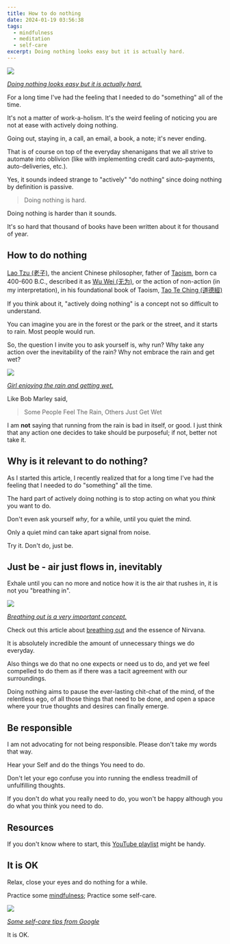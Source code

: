 ```yaml
---
title: How to do nothing
date: 2024-01-19 03:56:38
tags:
  - mindfulness
  - meditation
  - self-care
excerpt: Doing nothing looks easy but it is actually hard.
---
```

![](https://siran.github.io/assets/writing/girl-meditating-apparently-doing-nothing.png)

*[Doing nothing looks easy but it is actually hard.](https://siran.github.io/assets/writing/girl-meditating-apparently-doing-nothing.png)*

For a long time I've had the feeling that I needed to do "something" all of the time.

It's not a matter of work-a-holism. It's the weird feeling of noticing you are not at ease with actively doing nothing.

Going out, staying in, a call, an email, a book, a note; it's never ending.

That is of course on top of the everyday shenanigans that we all strive to automate into oblivion (like with implementing credit card auto-payments, auto-deliveries, etc.).

Yes, it sounds indeed strange to "actively" "do nothing" since doing nothing by definition is passive.

> Doing nothing is hard. 

Doing nothing is harder than it sounds. 

It's so hard that thousand of books have been written about it for thousand of year.
## How to do nothing
[Lao Tzu (老子)](https://en.wikipedia.org/wiki/Laozi), the ancient Chinese philosopher, father of [Taoism](https://en.wikipedia.org/wiki/Taoism), born ca 400-600 B.C., described it as [Wu Wei (无为)](https://en.wikipedia.org/wiki/Wu_wei), or the action of non-action (in my interpretation), in his foundational book of Taoism, [Tao Te Ching (道德經)](https://en.wikipedia.org/wiki/Tao_Te_Ching)

If you think about it, "actively doing nothing" is a concept not so difficult to understand. 

You can imagine you are in the forest or the park or the street, and it starts to rain. Most people would run.

So, the question I invite you to ask yourself is, why run? Why take any action over the inevitability of the rain? Why not embrace the rain and get wet?

![](https://siran.github.io/assets/writing/girl-enjoying-getting-wet-in-the-rain..png)

*[Girl enjoying the rain and getting wet.](https://siran.github.io/assets/writing/girl-enjoying-getting-wet-in-the-rain..png)*

Like Bob Marley said,
> Some People Feel The Rain, Others Just Get Wet

I am **not** saying that running from the rain is bad in itself, or good. I just think that any action one decides to take should be purposeful; if not, better not take it.

## Why is it relevant to do nothing?
As I started this article, I recently realized that for a long time I've had the feeling that I needed to do "something" all the time.

The hard part of actively doing nothing is to stop acting on what you *think* you want to do.

Don't even ask yourself *why*, for a while, until you quiet the mind.

Only a quiet mind can take apart signal from noise.

Try it. Don't do, just be.

## Just be - air just flows in, inevitably
Exhale until you can no more and notice how it is the air that rushes in, it is not you "breathing in".

![](https://siran.github.io/assets/writing/woman-exhaling.png)

*[Breathing out is a very important concept.](https://siran.github.io/assets/writing/woman-exhaling.png)*

Check out this article about [breathing out](https://medium.com/@nickbeats1454/the-essence-of-nirvana-breathing-out-7bac009f7baa) and the essence of Nirvana.

It is absolutely incredible the amount of unnecessary things we do everyday.

Also things we do that no one expects or need us to do, and yet we feel compelled to do them as if there was a tacit agreement with our surroundings.

Doing nothing aims to pause the ever-lasting chit-chat of the mind, of the relentless ego, of all those things that need to be done, and open a space where your true thoughts and desires can finally emerge.

## Be responsible
I am not advocating for not being responsible. Please don't take my words that way.

Hear your Self and do the things You need to do.

Don't let your ego confuse you into running the endless treadmill of unfulfilling thoughts.

If you don't do what you really need to do,  you won't be happy although you do what you think you need to do.

## Resources
If you don't know where to start, this [YouTube playlist](https://www.youtube.com/playlist?list=PLqSpH4oFjwiIuSYw60NT429buU_DSlHIs) might be handy.

## It is OK
Relax, close your eyes and do nothing for a while.

Practice some [mindfulness](https://www.psychologytoday.com/us/basics/mindfulness); Practice some self-care.

![](https://siran.github.io/assets/writing/self-care-tips-from-google.png)

*[Some self-care tips from Google](https://siran.github.io/assets/writing/self-care-tips-from-google.png)*

It is OK.
